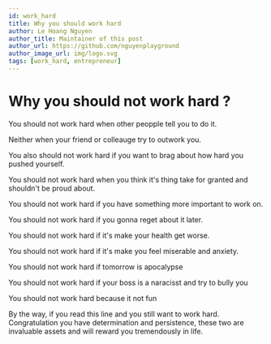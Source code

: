 ```yaml
---
id: work_hard
title: Why you should work hard
author: Le Hoang Nguyen
author_title: Maintainer of this post
author_url: https://github.com/nguyenplayground
author_image_url: img/logo.svg
tags: [work_hard, entrepreneur]
---
```


# Why you should not work hard ?

You should not work hard when other peopple tell you to do it. 

Neither when your friend or colleauge try to outwork you. 

You also should not work hard if you want to brag about how hard you pushed yourself. 

You should not work hard when you think it's thing take for granted and shouldn't be proud about. 

You should not work hard if you have something more important to work on. 

You should not work hard if you gonna reget about it later. 

You should not work hard if it's make your health get worse. 

You should not work hard if it's make you feel miserable and anxiety. 

You should not work hard if tomorrow is apocalypse

You should not work hard if your boss is a naracisst and try to bully you

You should not work hard because it not fun

By the way, if you read this line and you still want to work hard. Congratulation you have determination and persistence, these two are invaluable assets and will reward you tremendously in life.


